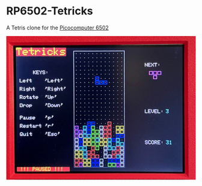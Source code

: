 # RP6502-Tetricks

A Tetris clone for the [Picocomputer 6502](https://picocomputer.github.io/)

<img src="tetricks.jpg" width="800px"/>
